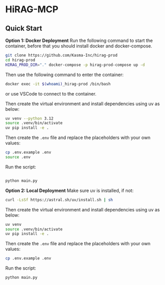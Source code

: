 # HiRAG-MCP

## Quick Start

**Option 1: Docker Deployment**
Run the following command to start the container, before that you should install docker and docker-compose.
```bash
git clone https://github.com/Kasma-Inc/hirag-prod
cd hirag-prod
HIRAG_PROD_DIR="." docker-compose -p hirag-prod-compose up -d
```
Then use the following command to enter the container:
```bash
docker exec -it $(whoami)_hirag-prod /bin/bash
```
or use VSCode to connect to the container.

Then create the virtual environment and install dependencies using uv as below:
```bash
uv venv --python 3.12
source .venv/bin/activate
uv pip install -e .
```

Then create the `.env` file and replace the placeholders with your own values:
```bash
cp .env.example .env
source .env
```

Run the script:
```bash

python main.py
```

**Option 2: Local Deployment**
Make sure uv is installed, if not:
```bash
curl -LsSf https://astral.sh/uv/install.sh | sh
```

Then create the virtual environment and install dependencies using uv as below:
```bash
uv venv
source .venv/bin/activate
uv pip install -e .
```

Then create the `.env` file and replace the placeholders with your own values:
```bash
cp .env.example .env
```

Run the script:
```bash
python main.py
```
